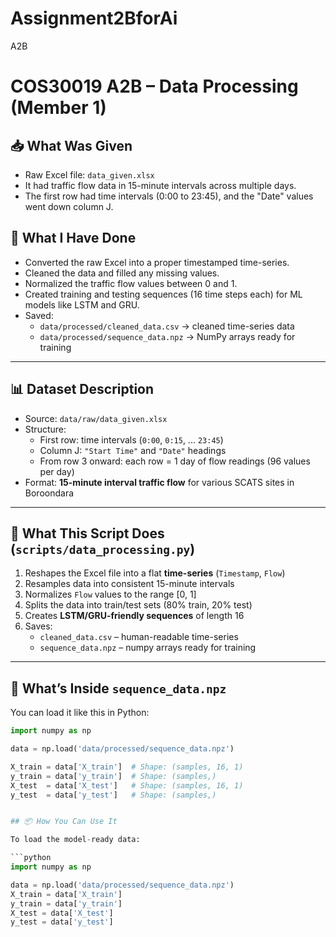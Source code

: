 # Assignment2BforAi
A2B
# COS30019 A2B – Data Processing (Member 1)

## 📥 What Was Given
- Raw Excel file: `data_given.xlsx`  
- It had traffic flow data in 15-minute intervals across multiple days.
- The first row had time intervals (0:00 to 23:45), and the "Date" values went down column J.

## 🔧 What I Have Done
- Converted the raw Excel into a proper timestamped time-series.
- Cleaned the data and filled any missing values.
- Normalized the traffic flow values between 0 and 1.
- Created training and testing sequences (16 time steps each) for ML models like LSTM and GRU.
- Saved:
  - `data/processed/cleaned_data.csv` → cleaned time-series data  
  - `data/processed/sequence_data.npz` → NumPy arrays ready for training
 

---

## 📊 Dataset Description

- Source: `data/raw/data_given.xlsx`
- Structure:
  - First row: time intervals (`0:00`, `0:15`, ... `23:45`)
  - Column J: `"Start Time"` and `"Date"` headings
  - From row 3 onward: each row = 1 day of flow readings (96 values per day)
- Format: **15-minute interval traffic flow** for various SCATS sites in Boroondara

---

## 🔧 What This Script Does (`scripts/data_processing.py`)

1. Reshapes the Excel file into a flat **time-series** (`Timestamp`, `Flow`)
2. Resamples data into consistent 15-minute intervals
3. Normalizes `Flow` values to the range [0, 1]
4. Splits the data into train/test sets (80% train, 20% test)
5. Creates **LSTM/GRU-friendly sequences** of length 16
6. Saves:
   - `cleaned_data.csv` – human-readable time-series
   - `sequence_data.npz` – numpy arrays ready for training

---

## 📁 What’s Inside `sequence_data.npz`

You can load it like this in Python:

```python
import numpy as np

data = np.load('data/processed/sequence_data.npz')

X_train = data['X_train']  # Shape: (samples, 16, 1)
y_train = data['y_train']  # Shape: (samples,)
X_test  = data['X_test']   # Shape: (samples, 16, 1)
y_test  = data['y_test']   # Shape: (samples,)


## 📦 How You Can Use It

To load the model-ready data:

```python
import numpy as np

data = np.load('data/processed/sequence_data.npz')
X_train = data['X_train']
y_train = data['y_train']
X_test = data['X_test']
y_test = data['y_test']
